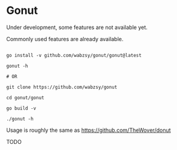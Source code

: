 # Gonut

Under development, some features are not available yet.

Commonly used features are already available.

```shell

go install -v github.com/wabzsy/gonut/gonut@latest

gonut -h

# OR 

git clone https://github.com/wabzsy/gonut

cd gonut/gonut

go build -v

./gonut -h
```

Usage is roughly the same as https://github.com/TheWover/donut

TODO